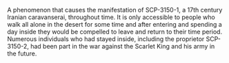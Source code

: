 A phenomenon that causes the manifestation of SCP-3150-1, a 17th century Iranian caravanserai, throughout time. It is only accessible to people who walk all alone in the desert for some time and after entering and spending a day inside they would be compelled to leave and return to their time period. Numerous individuals who had stayed inside, including the proprietor SCP-3150-2, had been part in the war against the Scarlet King and his army in the future.